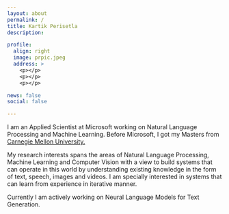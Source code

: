 ```yaml
---
layout: about
permalink: /
title: Kartik Perisetla
description:

profile:
  align: right
  image: prpic.jpeg
  address: >
    <p></p>
    <p></p>
    <p></p>

news: false
social: false

---
```

<p align="left">
I am an Applied Scientist at Microsoft working on Natural Language Processing and Machine Learning. Before Microsoft, I got my Masters from <a href="http://cmu.edu/">Carnegie Mellon University.</a>
</p>

<p align="left">
My research interests spans the areas of Natural Language Processing, Machine Learning and Computer Vision with a view to build systems that can operate in this world by understanding existing knowledge in the form of text, speech, images and videos. I am specially interested in systems that can learn from experience in iterative manner.
</p>

<p align="left">
Currently I am actively working on Neural Language Models for Text Generation.
</p>